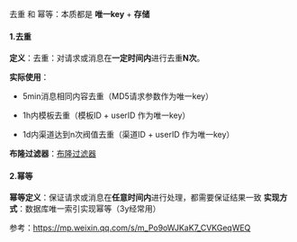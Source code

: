 



去重 和 幂等：本质都是 **唯一key** + **存储**



#### 1.去重

**定义**：去重：对请求或消息在**一定时间内**进行去重**N次**。

**实际使用**：

- 5min消息相同内容去重（MD5请求参数作为唯一key）

- 1h内模板去重（模板ID + userID 作为唯一key）  

- 1d内渠道达到n次阀值去重（渠道ID + userID 作为唯一key）

  

**布隆过滤器**：[布隆过滤器](./布隆过滤器.md)



#### 2.幂等

**幂等定义**：保证请求或消息在**任意时间内**进行处理，都需要保证结果一致
**实现方式**：数据库唯一索引实现幂等（3y经常用）



参考：https://mp.weixin.qq.com/s/m_Po9oWJKaK7_CVKGeqWEQ